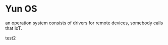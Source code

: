 Yun OS
=======

an operation system consists of drivers for remote devices, somebody calls that IoT.

test2
